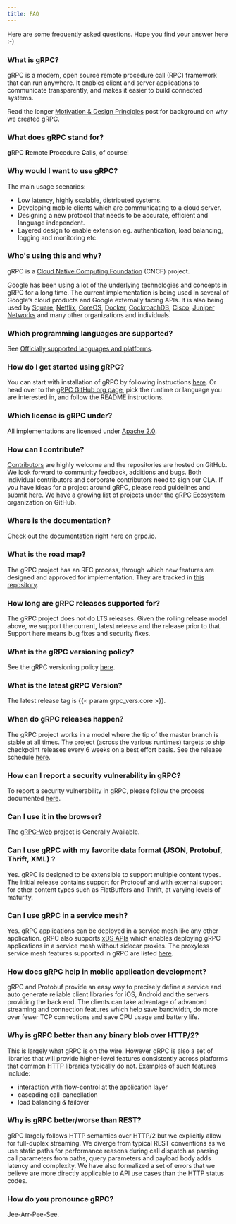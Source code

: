 ```yaml
---
title: FAQ
---
```


Here are some frequently asked questions. Hope you find your answer here :-)

### What is gRPC?

gRPC is a modern, open source remote procedure call (RPC) framework that can run anywhere. It enables client and server applications to communicate transparently, and makes it easier to build connected systems.

Read the longer [Motivation & Design Principles](/blog/principles/) post for background on why we created gRPC.

### What does gRPC stand for?

**g**RPC **R**emote **P**rocedure **C**alls, of course!

### Why would I want to use gRPC?

The main usage scenarios:

* Low latency, highly scalable, distributed systems.
* Developing mobile clients which are communicating to a cloud server.
* Designing a new protocol that needs to be accurate, efficient and language independent.
* Layered design to enable extension eg. authentication, load balancing, logging and monitoring etc.

### Who's using this and why?

gRPC is a [Cloud Native Computing Foundation](https://cncf.io) (CNCF) project.

Google has been using a lot of the underlying technologies and concepts in gRPC for a long time. The current implementation is being used in several of Google’s cloud products and Google externally facing APIs. It is also being used by [Square](https://corner.squareup.com/2015/02/grpc.html), [Netflix](https://github.com/Netflix/ribbon), [CoreOS](https://blog.gopheracademy.com/advent-2015/etcd-distributed-key-value-store-with-grpc-http2/), [Docker](https://blog.docker.com/2015/12/containerd-daemon-to-control-runc/), [CockroachDB](https://github.com/cockroachdb/cockroach), [Cisco](https://github.com/CiscoDevNet/grpc-getting-started), [Juniper Networks](https://github.com/Juniper/open-nti) and many other organizations and individuals.

### Which programming languages are supported?

See [Officially supported languages and platforms][].

[Officially supported languages and platforms]: /about/#officially-supported-languages-and-platforms

### How do I get started using gRPC?

You can start with installation of gRPC by following instructions [here](/docs/quickstart/). Or head over to the [gRPC GitHub org page](https://github.com/grpc), pick the runtime or language you are interested in, and follow the README instructions.

### Which license is gRPC under?

All implementations are licensed under [Apache 2.0](https://github.com/grpc/grpc/blob/master/LICENSE).

### How can I contribute?

[Contributors](/contribute/) are highly welcome and the repositories are hosted on GitHub. We look forward to community feedback, additions and bugs. Both individual contributors and corporate contributors need to sign our CLA. If you have ideas for a project around gRPC, please read guidelines and submit [here](https://github.com/grpc/grpc-contrib/blob/master/CONTRIBUTING.md). We have a growing list of projects under the [gRPC Ecosystem](https://github.com/grpc-ecosystem) organization on GitHub.

### Where is the documentation?

Check out the [documentation](/docs/) right here on grpc.io.

### What is the road map?

The gRPC project has an RFC process, through which new features are designed and approved for implementation. They are tracked in [this repository](https://github.com/grpc/proposal).

### How long are gRPC releases supported for?

The gRPC project does not do LTS releases. Given the rolling release model above, we support the current, latest release and the release prior to that. Support here means bug fixes and security fixes.

### What is the gRPC versioning policy?

See the gRPC versioning policy [here](https://github.com/grpc/grpc/blob/master/doc/versioning.md).

### What is the latest gRPC Version?

The latest release tag is {{< param grpc_vers.core >}}.

### When do gRPC releases happen?

The gRPC project works in a model where the tip of the master branch is stable at all times. The project (across the various runtimes) targets to ship checkpoint releases every 6 weeks on a best effort basis. See the release schedule [here](https://github.com/grpc/grpc/blob/master/doc/grpc_release_schedule.md).

### How can I report a security vulnerability in gRPC?

To report a security vulnerability in gRPC, please follow the process documented [here](https://github.com/grpc/proposal/blob/master/P4-grpc-cve-process.md).

### Can I use it in the browser?

The [gRPC-Web](https://github.com/grpc/grpc-web) project is Generally Available.

### Can I use gRPC with my favorite data format (JSON, Protobuf, Thrift, XML) ?

Yes. gRPC is designed to be extensible to support multiple content types. The initial release contains support for Protobuf and with external support for other content types such as FlatBuffers and Thrift, at varying levels of maturity.

### Can I use gRPC in a service mesh?

Yes. gRPC applications can be deployed in a service mesh like any other application. gRPC also supports [xDS APIs](https://www.envoyproxy.io/docs/envoy/latest/api-docs/xds_protocol) which enables deploying gRPC applications in a service mesh without sidecar proxies. The proxyless service mesh features supported in gRPC are listed [here](https://github.com/grpc/grpc/blob/master/doc/grpc_xds_features.md). 

### How does gRPC help in mobile application development?

gRPC and Protobuf provide an easy way to precisely define a service and auto generate reliable client libraries for iOS, Android and the servers providing the back end. The clients can take advantage of advanced streaming and connection features which help save bandwidth, do more over fewer TCP connections and save CPU usage and battery life.

### Why is gRPC better than any binary blob over HTTP/2?

This is largely what gRPC is on the wire. However gRPC is also a set of libraries that will provide higher-level features consistently across platforms that common HTTP libraries typically do not. Examples of such features include:

* interaction with flow-control at the application layer
* cascading call-cancellation
* load balancing & failover

### Why is gRPC better/worse than REST?

gRPC largely follows HTTP semantics over HTTP/2 but we explicitly allow for full-duplex streaming. We diverge from typical REST conventions as we use static paths for performance reasons during call dispatch as parsing call parameters from paths, query parameters and payload body adds latency and complexity. We have also formalized a set of errors that we believe are more directly applicable to API use cases than the HTTP status codes.

### How do you pronounce gRPC?

Jee-Arr-Pee-See.
